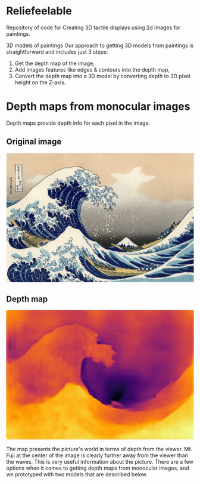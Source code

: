 # Reliefeelable
Repository of code for Creating 3D tactile displays using 2d Images for paintings.

3D models of paintings
Our approach to getting 3D models from paintings is straightforward and includes just 3 steps:
1. Get the depth map of the image,
2. Add images features like edges & contours into the depth map,
3. Convert the depth map into a 3D model by converting depth to 3D pixel height on the Z-axis.

# Depth maps from monocular images 
Depth maps provide depth info for each pixel in the image.

## Original image
![Great Wave](docs/great_wave.png "Great Wave")

## Depth map
![Great Wave](docs/depth_map.png "Depth Map")

The map presents the picture's world in terms of depth from the viewer. Mt. Fuji at the center of
the image is clearly further away from the viewer than the waves. This is very useful information
about the picture. There are a few options when it comes to getting depth maps from monocular images, and we
prototyped with two models that are described below.


